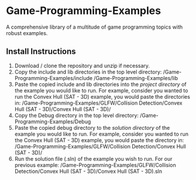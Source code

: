 # Game-Programming-Examples
A comprehensive library of a multitude of game programming topics with robust examples.
## Install Instructions
1. Download / clone the repository and unzip if necessary.
2. Copy the include and lib directories in the top level directory:
      /Game-Programming-Examples/include
      /Game-Programming-Examples/lib
3. Paste the copied include and lib directories into the *project directory* of the example you would like to run. For example, consider you wanted to run the Convex Hull (SAT - 3D) example, you would paste the directories in:
      /Game-Programming-Examples/GLFW/Collision Detection/Convex Hull (SAT - 3D)/Convex Hull (SAT - 3D)/
4. Copy the Debug directory in the top level directory:
      /Game-Programming-Examples/Debug
5. Paste the copied debug directory to the *solution directory* of the example you would like to run. For example, consider you wanted to run the Convex Hull (SAT - 3D) example, you would paste the directory in:
      /Game-Programming-Examples/GLFW/Collision Detection/Convex Hull (SAT - 3D)/
6. Run the solution file (.sln) of the example you wish to run. For our previous example:
      /Game-Programming-Examples/GLFW/Collision Detection/Convex Hull (SAT - 3D)/Convex Hull (SAT - 3D).sln
